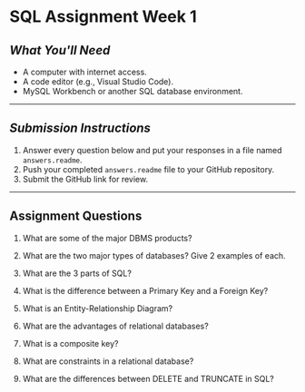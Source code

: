 # SQL Assignment Week 1


## *What You'll Need*
- A computer with internet access.
- A code editor (e.g., Visual Studio Code).
- MySQL Workbench or another SQL database environment.

---



## *Submission Instructions*
1. Answer every question below and put your responses in a file named `answers.readme`.
2. Push your completed `answers.readme` file to your GitHub repository.
3. Submit the GitHub link for review.

---

## **Assignment Questions**

1. What are some of the major DBMS products?

2. What are the two major types of databases? Give 2 examples of each.

3. What are the 3 parts of SQL?

4. What is the difference between a Primary Key and a Foreign Key?

5. What is an Entity-Relationship Diagram?

6. What are the advantages of relational databases?

7. What is a composite key?

8. What are constraints in a relational database?

9. What are the differences between DELETE and TRUNCATE in SQL?
